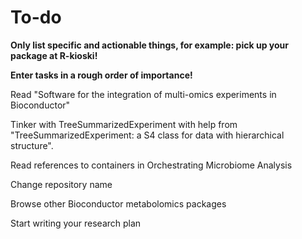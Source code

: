 # To-do

**Only list specific and actionable things, for example: pick up your package at R-kioski!**

**Enter tasks in a rough order of importance!**

Read "Software for the integration of multi-omics experiments in
Bioconductor"

Tinker with TreeSummarizedExperiment with help from "TreeSummarizedExperiment: a S4 class for data with hierarchical structure".

Read references to containers in Orchestrating Microbiome Analysis

Change repository name

Browse other Bioconductor metabolomics packages

Start writing your research plan
